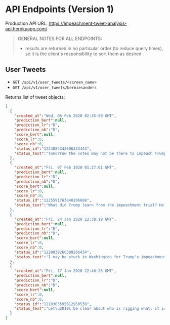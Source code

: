 

# API Endpoints (Version 1)

Production API URL: https://impeachment-tweet-analysis-api.herokuapp.com/

> GENERAL NOTES FOR ALL ENDPOINTS:
>
>   + results are returned in no particular order (to reduce query times), so it is the client's responsibility to sort them as desired

## User Tweets

  + `GET /api/v1/user_tweets/<screen_name>`
  + `GET /api/v1/user_tweets/berniesanders`

Returns list of tweet objects:

```json
[
  {
    "created_at":"Wed, 05 Feb 2020 02:35:59 GMT",
    "prediction_bert":null,
    "prediction_lr":"D",
    "prediction_nb":"D",
    "score_bert":null,
    "score_lr":0,
    "score_nb":0,
    "status_id":"1224884343606333443",
    "status_text":"Tomorrow the votes may not be there to impeach Trump. But I'm absolutely confident that in November the votes will be there to beat Donald Trump."
  },
  {
    "created_at":"Fri, 07 Feb 2020 01:27:01 GMT",
    "prediction_bert":null,
    "prediction_lr":"D",
    "prediction_nb":"D",
    "score_bert":null,
    "score_lr":0,
    "score_nb":0,
    "status_id":"1225591763840196608",
    "status_text":"What did Trump learn from the impeachment trial? He learned he can get away with corruption, with continuing to lie, with considering himself above the law. https://t.co/nbGh45lneg"
  },
  {
    "created_at":"Fri, 24 Jan 2020 22:38:19 GMT",
    "prediction_bert":null,
    "prediction_lr":"D",
    "prediction_nb":"D",
    "score_bert":null,
    "score_lr":0,
    "score_nb":0,
    "status_id":"1220838266389266434",
    "status_text":"I may be stuck in Washington for Trump's impeachment trial, but this is what \"Not Me, Us\" is all about.  There are hundreds of events you can join across the country to support our campaign.  Help us keep the ball rolling and sign up at https://t.co/0gzurtl5gF. https://t.co/tLkZbyKRCK"
  },
  {
    "created_at":"Fri, 17 Jan 2020 22:46:26 GMT",
    "prediction_bert":null,
    "prediction_lr":"D",
    "prediction_nb":"D",
    "score_bert":null,
    "score_lr":0,
    "score_nb":0,
    "status_id":"1218303595612950530",
    "status_text":"Let\u2019s be clear about who is rigging what: it is Donald Trump\u2019s action to use the power of the federal government for his own political benefit that is the cause of the impeachment trial. Democrats are going to unite to sweep him out of the White House in November."
  }
]
```
